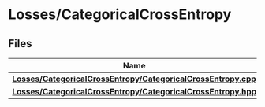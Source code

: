 # Losses/CategoricalCrossEntropy



## Files

| Name           |
| -------------- |
| **[Losses/CategoricalCrossEntropy/CategoricalCrossEntropy.cpp](_categorical_cross_entropy_8cpp.md#file-categoricalcrossentropy.cpp)**  |
| **[Losses/CategoricalCrossEntropy/CategoricalCrossEntropy.hpp](_categorical_cross_entropy_8hpp.md#file-categoricalcrossentropy.hpp)**  |
